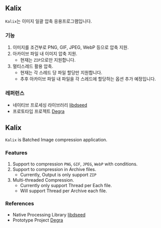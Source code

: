 ## Kalix

`Kalix`는 이미지 일괄 압축 응용프로그램입니다.

### 기능
1. 이미지를 조건부로 PNG, GIF, JPEG, WebP 등으로 압축 지원.
2. 아카이브 파일 내 이미지 압축 지원.
   - 현재는 `ZIP`으로만 지원합니다.
3. 멀티스레드 활용 압축.
   - 현재는 각 스레드 당 파일 할당만 지원합니다.
   - 추후 아카이브 파일 내 파일을 각 스레드에 할당하는 옵션 추가 예정입니다.

### 레퍼런스
- 네이티브 프로세싱 라이브러리 [libdseed](https://github.com/daramkun/libdseed)
- 프로토타입 프로젝트 [Degra](https://github.com/daramkun/Degra)

## Kalix
`Kalix` is Batched Image compression application.

### Features
1. Support to compression `PNG`, `GIF`, `JPEG`, `WebP` with conditions.
2. Support to compression in Archive files.
   - Currently, Output is only support `ZIP`
3. Multi-threaded Compression.
   - Currently only support Thread per Each file.
   - Will support Thread per Archive each file.

### References
- Native Processing Library [libdseed](https://github.com/daramkun/libdseed)
- Prototype Project [Degra](https://github.com/daramkun/Degra)